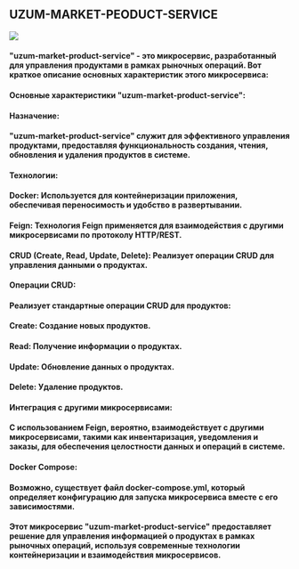 ## UZUM-MARKET-PEODUCT-SERVICE 
 <img src="https://static.wixstatic.com/media/61b573_0aa7368964704354ae39cbd8e2950d75~mv2.png/v1/fill/w_640,h_358,al_c,q_85,usm_0.66_1.00_0.01,enc_auto/61b573_0aa7368964704354ae39cbd8e2950d75~mv2.png">
 
#### "uzum-market-product-service" - это микросервис, разработанный для управления продуктами в рамках рыночных операций. Вот краткое описание основных характеристик этого микросервиса:

#### Основные характеристики "uzum-market-product-service":
#### Назначение:

#### "uzum-market-product-service" служит для эффективного управления продуктами, предоставляя функциональность создания, чтения, обновления и удаления продуктов в системе.
#### Технологии:

#### Docker: Используется для контейнеризации приложения, обеспечивая переносимость и удобство в развертывании.
#### Feign: Технология Feign применяется для взаимодействия с другими микросервисами по протоколу HTTP/REST.
#### CRUD (Create, Read, Update, Delete): Реализует операции CRUD для управления данными о продуктах.
#### Операции CRUD:

#### Реализует стандартные операции CRUD для продуктов:
#### Create: Создание новых продуктов.
#### Read: Получение информации о продуктах.
#### Update: Обновление данных о продуктах.
#### Delete: Удаление продуктов.
#### Интеграция с другими микросервисами:

#### С использованием Feign, вероятно, взаимодействует с другими микросервисами, такими как инвентаризация, уведомления и заказы, для обеспечения целостности данных и операций в системе.
#### Docker Compose:

#### Возможно, существует файл docker-compose.yml, который определяет конфигурацию для запуска микросервиса вместе с его зависимостями.
#### Этот микросервис "uzum-market-product-service" предоставляет решение для управления информацией о продуктах в рамках рыночных операций, используя современные технологии контейнеризации и взаимодействия микросервисов.
